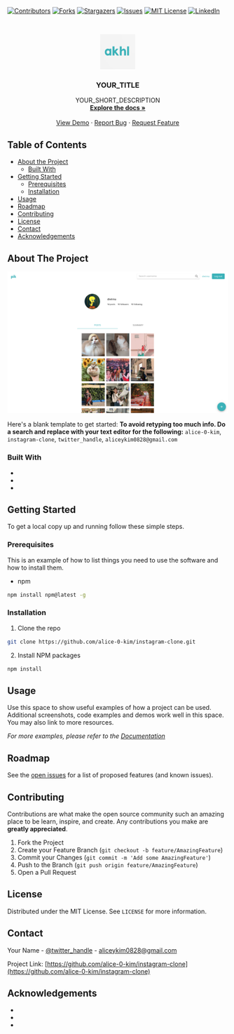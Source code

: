 <!--
*** Thanks for checking out this README Template. If you have a suggestion that would
*** make this better, please fork the repo and create a pull request or simply open
*** an issue with the tag "enhancement".
*** Thanks again! Now go create something AMAZING! :D
***
***
***
*** To avoid retyping too much info. Do a search and replace for the following:
*** alice-0-kim, instagram-clone, twitter_handle, aliceykim0828@gmail.com
-->





<!-- PROJECT SHIELDS -->
<!--
*** I'm using markdown "reference style" links for readability.
*** Reference links are enclosed in brackets [ ] instead of parentheses ( ).
*** See the bottom of this document for the declaration of the reference variables
*** for contributors-url, forks-url, etc. This is an optional, concise syntax you may use.
*** https://www.markdownguide.org/basic-syntax/#reference-style-links
-->
[![Contributors][contributors-shield]][contributors-url]
[![Forks][forks-shield]][forks-url]
[![Stargazers][stars-shield]][stars-url]
[![Issues][issues-shield]][issues-url]
[![MIT License][license-shield]][license-url]
[![LinkedIn][linkedin-shield]][linkedin-url]



<!-- PROJECT LOGO -->
<br />
<p align="center">
  <a href="https://github.com/alice-0-kim/instagram-clone">
    <img src="images/logo.png" alt="Logo" width="80" height="80">
  </a>

  <h3 align="center">YOUR_TITLE</h3>

  <p align="center">
    YOUR_SHORT_DESCRIPTION
    <br />
    <a href="https://github.com/alice-0-kim/instagram-clone"><strong>Explore the docs »</strong></a>
    <br />
    <br />
    <a href="https://github.com/alice-0-kim/instagram-clone">View Demo</a>
    ·
    <a href="https://github.com/alice-0-kim/instagram-clone/issues">Report Bug</a>
    ·
    <a href="https://github.com/alice-0-kim/instagram-clone/issues">Request Feature</a>
  </p>
</p>



<!-- TABLE OF CONTENTS -->
## Table of Contents

* [About the Project](#about-the-project)
  * [Built With](#built-with)
* [Getting Started](#getting-started)
  * [Prerequisites](#prerequisites)
  * [Installation](#installation)
* [Usage](#usage)
* [Roadmap](#roadmap)
* [Contributing](#contributing)
* [License](#license)
* [Contact](#contact)
* [Acknowledgements](#acknowledgements)



<!-- ABOUT THE PROJECT -->
## About The Project

[![Product Name Screen Shot][product-screenshot]](https://example.com)

Here's a blank template to get started:
**To avoid retyping too much info. Do a search and replace with your text editor for the following:**
`alice-0-kim`, `instagram-clone`, `twitter_handle`, `aliceykim0828@gmail.com`


### Built With

* []()
* []()
* []()



<!-- GETTING STARTED -->
## Getting Started

To get a local copy up and running follow these simple steps.

### Prerequisites

This is an example of how to list things you need to use the software and how to install them.
* npm
```sh
npm install npm@latest -g
```

### Installation

1. Clone the repo
```sh
git clone https://github.com/alice-0-kim/instagram-clone.git
```
2. Install NPM packages
```sh
npm install
```



<!-- USAGE EXAMPLES -->
## Usage

Use this space to show useful examples of how a project can be used. Additional screenshots, code examples and demos work well in this space. You may also link to more resources.

_For more examples, please refer to the [Documentation](https://example.com)_



<!-- ROADMAP -->
## Roadmap

See the [open issues](https://github.com/alice-0-kim/instagram-clone/issues) for a list of proposed features (and known issues).



<!-- CONTRIBUTING -->
## Contributing

Contributions are what make the open source community such an amazing place to be learn, inspire, and create. Any contributions you make are **greatly appreciated**.

1. Fork the Project
2. Create your Feature Branch (`git checkout -b feature/AmazingFeature`)
3. Commit your Changes (`git commit -m 'Add some AmazingFeature'`)
4. Push to the Branch (`git push origin feature/AmazingFeature`)
5. Open a Pull Request



<!-- LICENSE -->
## License

Distributed under the MIT License. See `LICENSE` for more information.



<!-- CONTACT -->
## Contact

Your Name - [@twitter_handle](https://twitter.com/twitter_handle) - aliceykim0828@gmail.com

Project Link: [https://github.com/alice-0-kim/instagram-clone](https://github.com/alice-0-kim/instagram-clone)



<!-- ACKNOWLEDGEMENTS -->
## Acknowledgements

* []()
* []()
* []()





<!-- MARKDOWN LINKS & IMAGES -->
<!-- https://www.markdownguide.org/basic-syntax/#reference-style-links -->
[contributors-shield]: https://img.shields.io/github/contributors/alice-0-kim/instagram-clone.svg?style=flat-square
[contributors-url]: https://github.com/alice-0-kim/instagram-clone/graphs/contributors
[forks-shield]: https://img.shields.io/github/forks/alice-0-kim/instagram-clone.svg?style=flat-square
[forks-url]: https://github.com/alice-0-kim/instagram-clone/network/members
[stars-shield]: https://img.shields.io/github/stars/alice-0-kim/instagram-clone.svg?style=flat-square
[stars-url]: https://github.com/alice-0-kim/instagram-clone/stargazers
[issues-shield]: https://img.shields.io/github/issues/alice-0-kim/instagram-clone.svg?style=flat-square
[issues-url]: https://github.com/alice-0-kim/instagram-clone/issues
[license-shield]: https://img.shields.io/github/license/alice-0-kim/instagram-clone.svg?style=flat-square
[license-url]: https://github.com/alice-0-kim/instagram-clone/blob/master/LICENSE.txt
[linkedin-shield]: https://img.shields.io/badge/-LinkedIn-black.svg?style=flat-square&logo=linkedin&colorB=555
[linkedin-url]: https://linkedin.com/in/alice-0-kim
[product-screenshot]: images/screenshot.png
